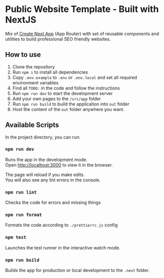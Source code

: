 # Public Website Template - Built with NextJS

Mix of [Create Next App](https://nextjs.org/docs/pages/api-reference/create-next-app) (App Router) with set of reusable components and utilities to build professional SEO friendly websites.

## How to use

1. Clone the repository
2. Run `npm i` to install all dependencies
3. Copy `.env.example` to `.env` or `.env.local` and set all required environment variables
4. Find all `TODO:` in the code and follow the instructions
5. Run `npm run dev` to start the development server
6. Add your own pages to the `/src/app` folder
7. Run `npm run build` to build the application into `out` folder
8. Host the content of the `out` folder anywhere you want.

## Available Scripts

In the project directory, you can run:

### `npm run dev`

Runs the app in the development mode.<br />
Open [http://localhost:3000](http://localhost:3000) to view it in the browser.

The page will reload if you make edits.<br />
You will also see any lint errors in the console.

### `npm run lint`

Checks the code for errors and missing things

### `npm run format`

Formats the code according to `./prettierrc.js` config

### `npm test`

Launches the test runner in the interactive watch mode.<br />

### `npm run build`

Builds the app for production or local development to the `.next` folder.<br />
